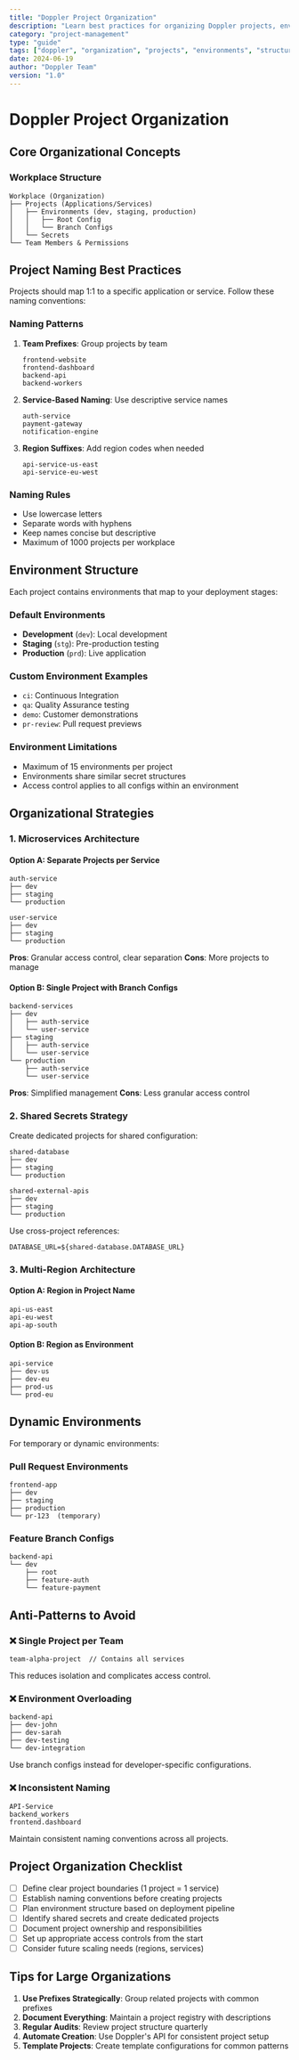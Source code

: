 ```yaml
---
title: "Doppler Project Organization"
description: "Learn best practices for organizing Doppler projects, environments, and configurations with proper naming conventions and structural hierarchy"
category: "project-management"
type: "guide"
tags: ["doppler", "organization", "projects", "environments", "structure", "best-practices"]
date: 2024-06-19
author: "Doppler Team"
version: "1.0"
---
```


# Doppler Project Organization

## Core Organizational Concepts

### Workplace Structure

```
Workplace (Organization)
├── Projects (Applications/Services)
│   ├── Environments (dev, staging, production)
│   │   ├── Root Config
│   │   └── Branch Configs
│   └── Secrets
└── Team Members & Permissions
```

## Project Naming Best Practices

Projects should map 1:1 to a specific application or service. Follow these naming conventions:

### Naming Patterns

1. **Team Prefixes**: Group projects by team
   ```
   frontend-website
   frontend-dashboard
   backend-api
   backend-workers
   ```

2. **Service-Based Naming**: Use descriptive service names
   ```
   auth-service
   payment-gateway
   notification-engine
   ```

3. **Region Suffixes**: Add region codes when needed
   ```
   api-service-us-east
   api-service-eu-west
   ```

### Naming Rules
- Use lowercase letters
- Separate words with hyphens
- Keep names concise but descriptive
- Maximum of 1000 projects per workplace

## Environment Structure

Each project contains environments that map to your deployment stages:

### Default Environments
- **Development** (`dev`): Local development
- **Staging** (`stg`): Pre-production testing
- **Production** (`prd`): Live application

### Custom Environment Examples
- `ci`: Continuous Integration
- `qa`: Quality Assurance testing
- `demo`: Customer demonstrations
- `pr-review`: Pull request previews

### Environment Limitations
- Maximum of 15 environments per project
- Environments share similar secret structures
- Access control applies to all configs within an environment

## Organizational Strategies

### 1. Microservices Architecture

#### Option A: Separate Projects per Service
```
auth-service
├── dev
├── staging
└── production

user-service
├── dev
├── staging
└── production
```

**Pros**: Granular access control, clear separation
**Cons**: More projects to manage

#### Option B: Single Project with Branch Configs
```
backend-services
├── dev
│   ├── auth-service
│   └── user-service
├── staging
│   ├── auth-service
│   └── user-service
└── production
    ├── auth-service
    └── user-service
```

**Pros**: Simplified management
**Cons**: Less granular access control

### 2. Shared Secrets Strategy

Create dedicated projects for shared configuration:

```
shared-database
├── dev
├── staging
└── production

shared-external-apis
├── dev
├── staging
└── production
```

Use cross-project references:
```
DATABASE_URL=${shared-database.DATABASE_URL}
```

### 3. Multi-Region Architecture

#### Option A: Region in Project Name
```
api-us-east
api-eu-west
api-ap-south
```

#### Option B: Region as Environment
```
api-service
├── dev-us
├── dev-eu
├── prod-us
└── prod-eu
```

## Dynamic Environments

For temporary or dynamic environments:

### Pull Request Environments
```
frontend-app
├── dev
├── staging
├── production
└── pr-123  (temporary)
```

### Feature Branch Configs
```
backend-api
└── dev
    ├── root
    ├── feature-auth
    └── feature-payment
```

## Anti-Patterns to Avoid

### ❌ Single Project per Team
```
team-alpha-project  // Contains all services
```
This reduces isolation and complicates access control.

### ❌ Environment Overloading
```
backend-api
├── dev-john
├── dev-sarah
├── dev-testing
└── dev-integration
```
Use branch configs instead for developer-specific configurations.

### ❌ Inconsistent Naming
```
API-Service
backend_workers
frontend.dashboard
```
Maintain consistent naming conventions across all projects.

## Project Organization Checklist

- [ ] Define clear project boundaries (1 project = 1 service)
- [ ] Establish naming conventions before creating projects
- [ ] Plan environment structure based on deployment pipeline
- [ ] Identify shared secrets and create dedicated projects
- [ ] Document project ownership and responsibilities
- [ ] Set up appropriate access controls from the start
- [ ] Consider future scaling needs (regions, services)

## Tips for Large Organizations

1. **Use Prefixes Strategically**: Group related projects with common prefixes
2. **Document Everything**: Maintain a project registry with descriptions
3. **Regular Audits**: Review project structure quarterly
4. **Automate Creation**: Use Doppler's API for consistent project setup
5. **Template Projects**: Create template configurations for common patterns